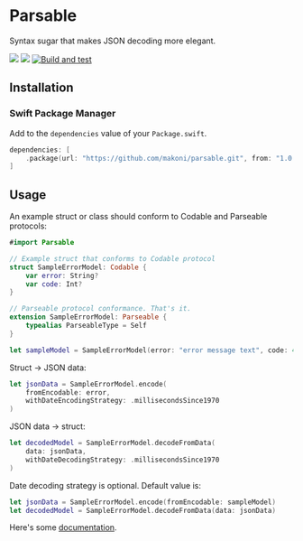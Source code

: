 # Parsable

Syntax sugar that makes JSON decoding more elegant.

[![](https://img.shields.io/endpoint?url=https%3A%2F%2Fswiftpackageindex.com%2Fapi%2Fpackages%2Fmakoni%2Fparsable%2Fbadge%3Ftype%3Dswift-versions)](https://swiftpackageindex.com/makoni/parsable) [![](https://img.shields.io/endpoint?url=https%3A%2F%2Fswiftpackageindex.com%2Fapi%2Fpackages%2Fmakoni%2Fparsable%2Fbadge%3Ftype%3Dplatforms)](https://swiftpackageindex.com/makoni/parsable) [![Build and test](https://github.com/makoni/parsable/actions/workflows/main.yml/badge.svg)](https://github.com/makoni/parsable/actions/workflows/main.yml)


## Installation

### Swift Package Manager

Add to the `dependencies` value of your `Package.swift`.

```swift
dependencies: [
    .package(url: "https://github.com/makoni/parsable.git", from: "1.0.0"),
]
```

## Usage

An example struct or class should conform to Codable and Parseable protocols:

```swift
#import Parsable

// Example struct that conforms to Codable protocol
struct SampleErrorModel: Codable {
    var error: String?
    var code: Int?
}

// Parseable protocol conformance. That's it.
extension SampleErrorModel: Parseable {
    typealias ParseableType = Self
}

let sampleModel = SampleErrorModel(error: "error message text", code: 404)
```

Struct -> JSON data:

```swift
let jsonData = SampleErrorModel.encode(
    fromEncodable: error, 
    withDateEncodingStrategy: .millisecondsSince1970
)
```

JSON data -> struct:

```swift
let decodedModel = SampleErrorModel.decodeFromData(
    data: jsonData,
    withDateDecodingStrategy: .millisecondsSince1970
)
```

Date decoding strategy is optional. Default value is:
```swift
let jsonData = SampleErrorModel.encode(fromEncodable: sampleModel)
let decodedModel = SampleErrorModel.decodeFromData(data: jsonData)
```

Here's some [documentation](https://spaceinbox.me/docs/parsable/documentation/parsable/).
